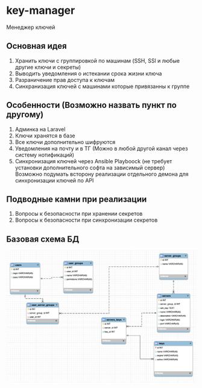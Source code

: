 # key-manager
Менеджер ключей

## Основная идея
1. Хранить ключи с группировкой по машинам (SSH, SSl и любые другие ключи и секреты)
2. Выводить уведомления о  истекании срока жизни ключа
3. Разраничение прав доступа к ключам
4. Синхранизация ключей с машинами которые привязанны к группе

## Особенности (Возможно назвать пункт по другому)
1. Админка на Laravel
2. Ключи хранятся в базе
3. Все ключи дополнительно шифруются
4. Уведомления на почту и в ТГ (Можно в любой другой канал через систему нотификаций)
5. Синхронизация ключей через Ansible Playboock (не требует установки дополнительного софта на зависимый сервер) \
Возможно подумать всторону реализации отдельного демона для синхронизации ключей по API

## Подводные камни при реализации
1. Вопросы к безопасности при хранении секретов
2. Вопросы к безопасности при синхронизации секретов

## Базовая схема БД
![dbBaseSheme.png](dbBaseSheme.png)